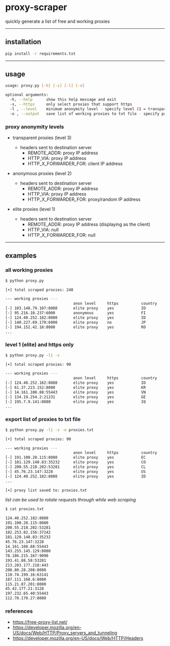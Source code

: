 # proxy-scraper

quickly generate a list of free and working proxies

---

## installation

```bash
pip install -r requirements.txt
```

---

## usage

```bash
usage: proxy.py [-h] [-s] [-l] [-o]

optional arguments:
  -h, --help      show this help message and exit
  -s, --https     only select proxies that support https
  -l , --level    minimum anonymity level - specify level (1 = transparent, 2 = anonymous, 3 = elite)
  -o , --output   save list of working proxies to txt file - specify path
```

### proxy anonymity levels

- transparent proxies (level 3)
    + headers sent to destination server
        + REMOTE_ADDR: proxy IP address
        + HTTP_VIA: proxy IP address
        + HTTP_X_FORWARDER_FOR: client IP address
        
- anonymous proxies (level 2)
    + headers sent to destination server
        + REMOTE_ADDR: proxy IP address
        + HTTP_VIA: proxy IP address
        + HTTP_X_FORWARDER_FOR: proxy/random IP address

- elite proxies (level 1)
    + headers sent to destination server
        + REMOTE_ADDR: proxy IP address (displaying as the client)
        + HTTP_VIA: null
        + HTTP_X_FORWARDER_FOR: null

---

## examples


### all working proxies

```bash
$ python proxy.py

[+] total scraped proxies: 248

--- working proxies ---
                              anon level     https          country
[-] 103.148.79.107:8080       elite proxy    yes            ID
[-] 95.216.10.237:6000        anonymous      yes            FI
[-] 124.40.252.182:8080       elite proxy    yes            ID
[-] 140.227.69.170:6000       elite proxy    no             JP
[-] 194.152.42.18:8080        elite proxy    yes            RO
...
```

### level 1 (elite) and https only 

```bash
$ python proxy.py -l1 -s

[+] total scraped proxies: 90

--- working proxies ---
                              anon level     https          country
[-] 124.40.252.182:8080       elite proxy    yes            ID
[-] 61.37.223.152:8080        elite proxy    yes            KR
[-] 14.161.108.88:55443       elite proxy    yes            VN
[-] 134.19.254.2:21231        elite proxy    yes            GE
[-] 195.7.9.141:8080          elite proxy    yes            IQ
...
```

### export list of proxies to txt file 

```bash
$ python proxy.py -l1 -s -o proxies.txt

[+] total scraped proxies: 90

--- working proxies ---
                              anon level     https          country
[-] 191.100.28.115:8080       elite proxy    yes            EC
[-] 181.129.140.83:35232      elite proxy    yes            CO
[-] 200.55.218.202:53281      elite proxy    yes            CL
[-] 45.76.23.147:3228         elite proxy    yes            US
[-] 124.40.252.182:8080       elite proxy    yes            ID
...

[+] proxy list saved to: proxies.txt
```

*list can be used to rotate requests through while web scraping*

```bash
$ cat proxies.txt 

124.40.252.182:8080
191.100.28.115:8080
200.55.218.202:53281
182.253.82.156:37242
181.129.140.83:35232
45.76.23.147:3228
14.161.108.88:55443
143.255.145.129:8080
78.186.215.167:9090
193.41.88.58:53281
213.203.177.218:443
208.80.28.208:8080
110.74.199.16:63141
187.111.160.6:8080
115.21.87.201:8080
45.42.177.21:3128
197.232.65.40:55443
112.78.170.27:8080
```

### references
+ https://free-proxy-list.net/
+ https://developer.mozilla.org/en-US/docs/Web/HTTP/Proxy_servers_and_tunneling
+ https://developer.mozilla.org/en-US/docs/Web/HTTP/Headers

